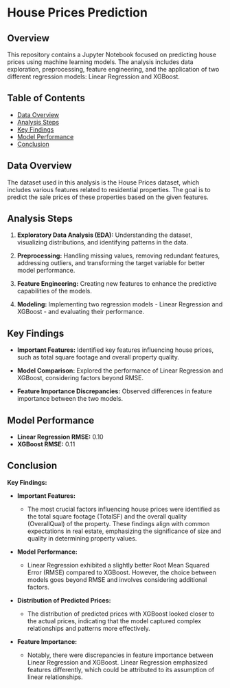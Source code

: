 # House Prices Prediction

## Overview

This repository contains a Jupyter Notebook focused on predicting house prices using machine learning models. The analysis includes data exploration, preprocessing, feature engineering, and the application of two different regression models: Linear Regression and XGBoost.

## Table of Contents

- [Data Overview](#data-overview)
- [Analysis Steps](#analysis-steps)
- [Key Findings](#key-findings)
- [Model Performance](#model-performance)
- [Conclusion](#conclusion)
  
## Data Overview

The dataset used in this analysis is the House Prices dataset, which includes various features related to residential properties. The goal is to predict the sale prices of these properties based on the given features.

## Analysis Steps

1. **Exploratory Data Analysis (EDA):** Understanding the dataset, visualizing distributions, and identifying patterns in the data.

2. **Preprocessing:** Handling missing values, removing redundant features, addressing outliers, and transforming the target variable for better model performance.

3. **Feature Engineering:** Creating new features to enhance the predictive capabilities of the models.

4. **Modeling:** Implementing two regression models - Linear Regression and XGBoost - and evaluating their performance.

## Key Findings

- **Important Features:** Identified key features influencing house prices, such as total square footage and overall property quality.

- **Model Comparison:** Explored the performance of Linear Regression and XGBoost, considering factors beyond RMSE.

- **Feature Importance Discrepancies:** Observed differences in feature importance between the two models.

## Model Performance

- **Linear Regression RMSE:** 0.10
- **XGBoost RMSE:** 0.11

## Conclusion

**Key Findings:**

* **Important Features:**

    * The most crucial factors influencing house prices were identified as the total square footage (TotalSF) and the overall quality (OverallQual) of the property. These findings align with common expectations in real estate, emphasizing the significance of size and quality in determining property values.
    
* **Model Performance:**

    * Linear Regression exhibited a slightly better Root Mean Squared Error (RMSE) compared to XGBoost. However, the choice between models goes beyond RMSE and involves considering additional factors.

* **Distribution of Predicted Prices:**

    * The distribution of predicted prices with XGBoost looked closer to the actual prices, indicating that the model captured complex relationships and patterns more effectively.

* **Feature Importance:**

    * Notably, there were discrepancies in feature importance between Linear Regression and XGBoost. Linear Regression emphasized features differently, which could be attributed to its assumption of linear relationships.
